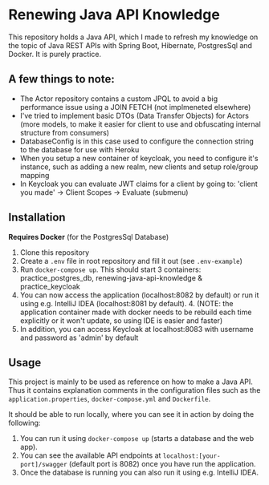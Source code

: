 # Renewing Java API Knowledge
This repository holds a Java API, which I made to refresh my knowledge on the topic of Java REST APIs with Spring Boot, Hibernate, PostgresSql and Docker. It is purely practice.


## A few things to note:

- The Actor repository contains a custom JPQL to avoid a big performance issue using a JOIN FETCH (not implmeneted elsewhere)
- I've tried to implement basic DTOs (Data Transfer Objects) for Actors (more models, to make it easier for client to use and obfuscating internal structure from consumers)
- DatabaseConfig is in this case used to configure the connection string to the database for use with Heroku
- When you setup a new container of keycloak, you need to configure it's instance, such as adding a new realm, new clients and setup role/group mapping
- In Keycloak you can evaluate JWT claims for a client by going to: 'client you made' -> Client Scopes -> Evaluate (submenu)

## Installation
**Requires Docker** (for the PostgresSql Database)

1. Clone this repository
2. Create a `.env` file in root repository and fill it out (see `.env-example`)
3. Run `docker-compose up`. This should start 3 containers: practice_postgres_db, renewing-java-api-knowledge & practice_keycloak
4. You can now access the application (localhost:8082 by default) or run it using e.g. IntelliJ IDEA (localhost:8081 by default).
    4. (NOTE: the application container made with docker needs to be rebuild each time explicitly or it won't update, so using IDE is easier and faster)  
5. In addition, you can access Keycloak at localhost:8083 with username and password as 'admin' by default
## Usage
This project is mainly to be used as reference on how to make a Java API. Thus it contains explanation comments in the configuration files
such as the `application.properties`, `docker-compose.yml` and `Dockerfile`.

It should be able to run locally, where you can see it in action by doing the following:

1. You can run it using `docker-compose up` (starts a database and the web app).
2. You can see the available API endpoints at `localhost:[your-port]/swagger` (default port is 8082) once you have run the application.
3. Once the database is running you can also run it using e.g. IntelliJ IDEA.

